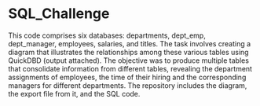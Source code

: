 # SQL_Challenge

This code comprises six databases: departments, dept_emp, dept_manager, employees, salaries, and titles. The task involves creating a diagram that illustrates the relationships among these various tables using QuickDBD (output attached). The objective was to produce multiple tables that consolidate information from different tables, revealing the department assignments of employees, the time of their hiring and the corresponding managers for different departments. The repository includes the diagram, the export file from it, and the SQL code.
